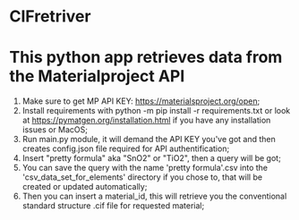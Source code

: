 # CIFretriver
This python app retrieves data from the Materialproject API 
===========================================================
1. Make sure to get MP API KEY: https://materialsproject.org/open;
2. Install requirements with python -m pip install -r  requirements.txt
   or look at https://pymatgen.org/installation.html if you have any installation issues or MacOS;
3. Run main.py module, it will demand the API KEY you've got and then creates config.json file
   required for API authentification;
4. Insert "pretty formula" aka "SnO2" or "TiO2", then a query will be got;
5. You can save the query with the name 'pretty formula'.csv into the 'csv_data_set_for_elements' directory if you chose to,
   that will be created or updated automatically;
6. Then you can insert a material_id, this will retrieve you the conventional standard structure .cif file for requested material;

